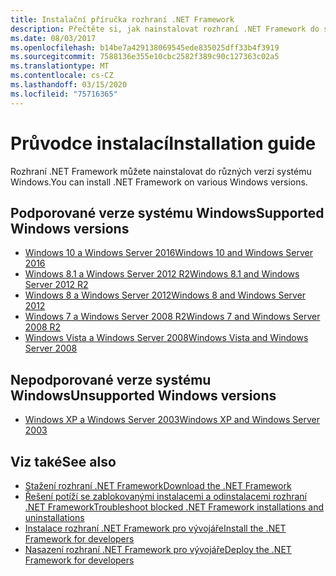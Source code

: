 ```yaml
---
title: Instalační příručka rozhraní .NET Framework
description: Přečtěte si, jak nainstalovat rozhraní .NET Framework do systému Windows.
ms.date: 08/03/2017
ms.openlocfilehash: b14be7a429138069545ede835025dff33b4f3919
ms.sourcegitcommit: 7588136e355e10cbc2582f389c90c127363c02a5
ms.translationtype: MT
ms.contentlocale: cs-CZ
ms.lasthandoff: 03/15/2020
ms.locfileid: "75716365"
---
```

# <a name="installation-guide"></a><span data-ttu-id="cd201-103">Průvodce instalací</span><span class="sxs-lookup"><span data-stu-id="cd201-103">Installation guide</span></span>

<span data-ttu-id="cd201-104">Rozhraní .NET Framework můžete nainstalovat do různých verzí systému Windows.</span><span class="sxs-lookup"><span data-stu-id="cd201-104">You can install .NET Framework on various Windows versions.</span></span>

## <a name="supported-windows-versions"></a><span data-ttu-id="cd201-105">Podporované verze systému Windows</span><span class="sxs-lookup"><span data-stu-id="cd201-105">Supported Windows versions</span></span>

- [<span data-ttu-id="cd201-106">Windows 10 a Windows Server 2016</span><span class="sxs-lookup"><span data-stu-id="cd201-106">Windows 10 and Windows Server 2016</span></span>](on-windows-10.md)
- [<span data-ttu-id="cd201-107">Windows 8.1 a Windows Server 2012 R2</span><span class="sxs-lookup"><span data-stu-id="cd201-107">Windows 8.1 and Windows Server 2012 R2</span></span>](on-windows-8-1.md)
- [<span data-ttu-id="cd201-108">Windows 8 a Windows Server 2012</span><span class="sxs-lookup"><span data-stu-id="cd201-108">Windows 8 and Windows Server 2012</span></span>](on-windows-8.md)
- [<span data-ttu-id="cd201-109">Windows 7 a Windows Server 2008 R2</span><span class="sxs-lookup"><span data-stu-id="cd201-109">Windows 7 and Windows Server 2008 R2</span></span>](on-windows-7.md)
- [<span data-ttu-id="cd201-110">Windows Vista a Windows Server 2008</span><span class="sxs-lookup"><span data-stu-id="cd201-110">Windows Vista and Windows Server 2008</span></span>](on-windows-vista.md)

## <a name="unsupported-windows-versions"></a><span data-ttu-id="cd201-111">Nepodporované verze systému Windows</span><span class="sxs-lookup"><span data-stu-id="cd201-111">Unsupported Windows versions</span></span>

- [<span data-ttu-id="cd201-112">Windows XP a Windows Server 2003</span><span class="sxs-lookup"><span data-stu-id="cd201-112">Windows XP and Windows Server 2003</span></span>](on-windows-xp.md)

## <a name="see-also"></a><span data-ttu-id="cd201-113">Viz také</span><span class="sxs-lookup"><span data-stu-id="cd201-113">See also</span></span>

- [<span data-ttu-id="cd201-114">Stažení rozhraní .NET Framework</span><span class="sxs-lookup"><span data-stu-id="cd201-114">Download the .NET Framework</span></span>](https://dotnet.microsoft.com/download)
- [<span data-ttu-id="cd201-115">Řešení potíží se zablokovanými instalacemi a odinstalacemi rozhraní .NET Framework</span><span class="sxs-lookup"><span data-stu-id="cd201-115">Troubleshoot blocked .NET Framework installations and uninstallations</span></span>](troubleshoot-blocked-installations-and-uninstallations.md)
- [<span data-ttu-id="cd201-116">Instalace rozhraní .NET Framework pro vývojáře</span><span class="sxs-lookup"><span data-stu-id="cd201-116">Install the .NET Framework for developers</span></span>](guide-for-developers.md)
- [<span data-ttu-id="cd201-117">Nasazení rozhraní .NET Framework pro vývojáře</span><span class="sxs-lookup"><span data-stu-id="cd201-117">Deploy the .NET Framework for developers</span></span>](../deployment/deployment-guide-for-developers.md)
